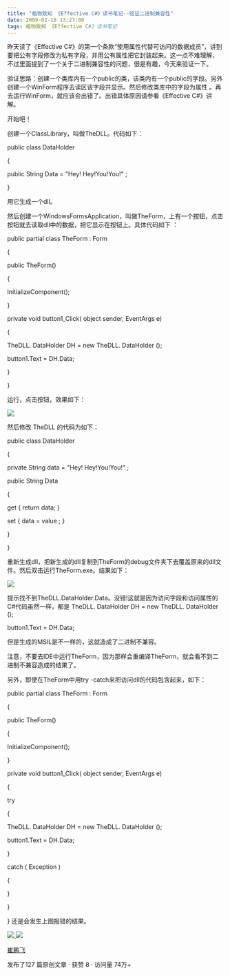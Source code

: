 ```yaml
---
title: "格物致知 《Effective C#》读书笔记--验证二进制兼容性"
date: 2009-02-18 13:27:00
tags: 格物致知 《Effective C#》读书笔记
---
```

昨天读了《Effective C#》的第一个条款“使用属性代替可访问的数据成员”，讲到要把公有字段修改为私有字段，并用公有属性把它封装起来。这一点不难理解，
不过里面提到了一个关于二进制兼容性的问题，很是有趣，今天来验证一下。

验证思路：创建一个类库内有一个public的类，该类内有一个public的字段。另外创建一个WinForm程序去读区该字段并显示。然后修改类库中的字段为属性
。再去运行WinForm，就应该会出错了。出错具体原因请参看《Effective C#》讲解。

开始吧！

创建一个ClassLibrary，叫做TheDLL。代码如下：

public  class  DataHolder

{

public  String  Data =  "Hey! Hey!You!You!"  ;

}

用它生成一个dll。

然后创建一个WindowsFormsApplication，叫做TheForm，上有一个按钮，点击按钮就去读取dll中的数据，把它显示在按钮上。具体代码如下
：

public  partial  class  TheForm  :  Form

{

public  TheForm()

{

InitializeComponent();

}

private  void  button1_Click(  object  sender,  EventArgs  e)

{

TheDLL.  DataHolder  DH =  new  TheDLL.  DataHolder  ();

button1.Text = DH.Data;

}

}

运行，点击按钮，效果如下：

![](https://p-blog.csdn.net/images/p_blog_csdn_net/cuipengfei1/EntryImages/20090218/2009-02-18_13-07-45.jpg)

然后修改  TheDLL  的代码为如下：

public  class  DataHolder

{

private  String  data =  "Hey! Hey!You!You!"  ;

public  String  Data

{

get  {  return  data; }

set  { data =  value  ; }

}

}

重新生成dll，把新生成的dll复制到TheForm的debug文件夹下去覆盖原来的dll文件。然后双击运行TheForm.exe。结果如下：

![](https://p-blog.csdn.net/images/p_blog_csdn_net/cuipengfei1/EntryImages/20090218/2009-02-18_13-11-29.jpg)

提示找不到TheDLL.DataHolder.Data。没错!这就是因为访问字段和访问属性的C#代码虽然一样，都是  TheDLL.  DataHolder
DH =  new  TheDLL.  DataHolder  ();

button1.Text = DH.Data;

但是生成的MSIL是不一样的，这就造成了二进制不兼容。

注意，不要去IDE中运行TheForm，因为那样会重编译TheForm，就会看不到二进制不兼容造成的结果了。

另外，即使在TheForm中用try -catch来把访问dll的代码包含起来，如下：

public  partial  class  TheForm  :  Form

{

public  TheForm()

{

InitializeComponent();

}

private  void  button1_Click(  object  sender,  EventArgs  e)

{

try

{

TheDLL.  DataHolder  DH =  new  TheDLL.  DataHolder  ();

button1.Text = DH.Data;

}

catch  (  Exception  )

{

}

}

}  还是会发生上图报错的结果。



[ ![](https://profile.csdnimg.cn/5/2/5/3_cuipengfei1)
![](https://g.csdnimg.cn/static/user-reg-year/1x/11.png)
](https://blog.csdn.net/cuipengfei1)

[ 崔鹏飞 ](https://blog.csdn.net/cuipengfei1)

发布了127 篇原创文章  ·  获赞 8  ·  访问量 74万+

